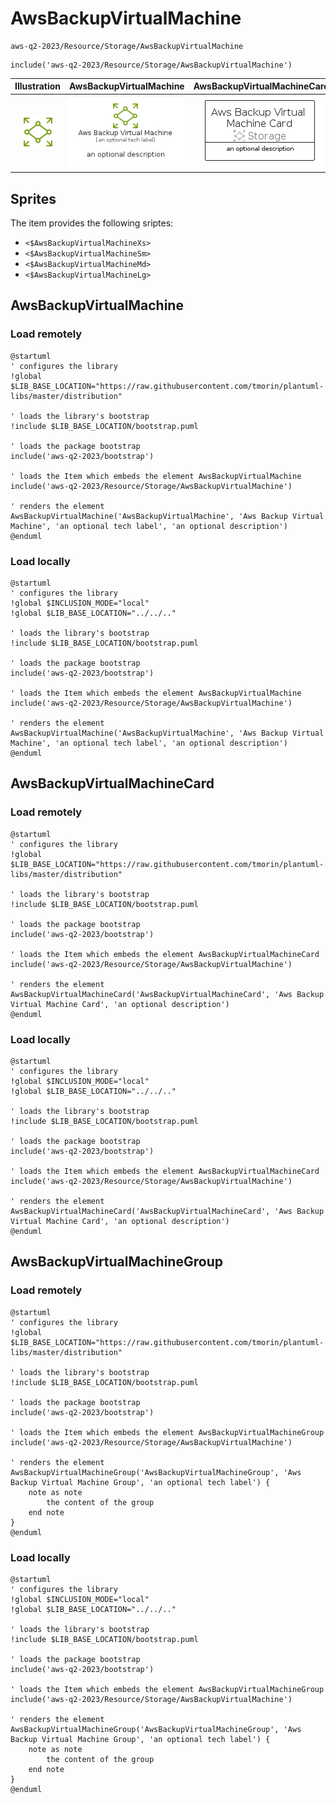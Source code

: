 # AwsBackupVirtualMachine


```text
aws-q2-2023/Resource/Storage/AwsBackupVirtualMachine
```

```text
include('aws-q2-2023/Resource/Storage/AwsBackupVirtualMachine')
```



| Illustration | AwsBackupVirtualMachine | AwsBackupVirtualMachineCard | AwsBackupVirtualMachineGroup |
| :---: | :---: | :---: | :---: |
| ![illustration for Illustration](../../../aws-q2-2023/Resource/Storage/AwsBackupVirtualMachine.png) | ![illustration for AwsBackupVirtualMachine](../../../aws-q2-2023/Resource/Storage/AwsBackupVirtualMachine.Local.png) | ![illustration for AwsBackupVirtualMachineCard](../../../aws-q2-2023/Resource/Storage/AwsBackupVirtualMachineCard.Local.png) | ![illustration for AwsBackupVirtualMachineGroup](../../../aws-q2-2023/Resource/Storage/AwsBackupVirtualMachineGroup.Local.png) |



## Sprites
The item provides the following sriptes:

- `<$AwsBackupVirtualMachineXs>`
- `<$AwsBackupVirtualMachineSm>`
- `<$AwsBackupVirtualMachineMd>`
- `<$AwsBackupVirtualMachineLg>`





## AwsBackupVirtualMachine

### Load remotely
```plantuml
@startuml
' configures the library
!global $LIB_BASE_LOCATION="https://raw.githubusercontent.com/tmorin/plantuml-libs/master/distribution"

' loads the library's bootstrap
!include $LIB_BASE_LOCATION/bootstrap.puml

' loads the package bootstrap
include('aws-q2-2023/bootstrap')

' loads the Item which embeds the element AwsBackupVirtualMachine
include('aws-q2-2023/Resource/Storage/AwsBackupVirtualMachine')

' renders the element
AwsBackupVirtualMachine('AwsBackupVirtualMachine', 'Aws Backup Virtual Machine', 'an optional tech label', 'an optional description')
@enduml
```

### Load locally
```plantuml
@startuml
' configures the library
!global $INCLUSION_MODE="local"
!global $LIB_BASE_LOCATION="../../.."

' loads the library's bootstrap
!include $LIB_BASE_LOCATION/bootstrap.puml

' loads the package bootstrap
include('aws-q2-2023/bootstrap')

' loads the Item which embeds the element AwsBackupVirtualMachine
include('aws-q2-2023/Resource/Storage/AwsBackupVirtualMachine')

' renders the element
AwsBackupVirtualMachine('AwsBackupVirtualMachine', 'Aws Backup Virtual Machine', 'an optional tech label', 'an optional description')
@enduml
```

## AwsBackupVirtualMachineCard

### Load remotely
```plantuml
@startuml
' configures the library
!global $LIB_BASE_LOCATION="https://raw.githubusercontent.com/tmorin/plantuml-libs/master/distribution"

' loads the library's bootstrap
!include $LIB_BASE_LOCATION/bootstrap.puml

' loads the package bootstrap
include('aws-q2-2023/bootstrap')

' loads the Item which embeds the element AwsBackupVirtualMachineCard
include('aws-q2-2023/Resource/Storage/AwsBackupVirtualMachine')

' renders the element
AwsBackupVirtualMachineCard('AwsBackupVirtualMachineCard', 'Aws Backup Virtual Machine Card', 'an optional description')
@enduml
```

### Load locally
```plantuml
@startuml
' configures the library
!global $INCLUSION_MODE="local"
!global $LIB_BASE_LOCATION="../../.."

' loads the library's bootstrap
!include $LIB_BASE_LOCATION/bootstrap.puml

' loads the package bootstrap
include('aws-q2-2023/bootstrap')

' loads the Item which embeds the element AwsBackupVirtualMachineCard
include('aws-q2-2023/Resource/Storage/AwsBackupVirtualMachine')

' renders the element
AwsBackupVirtualMachineCard('AwsBackupVirtualMachineCard', 'Aws Backup Virtual Machine Card', 'an optional description')
@enduml
```

## AwsBackupVirtualMachineGroup

### Load remotely
```plantuml
@startuml
' configures the library
!global $LIB_BASE_LOCATION="https://raw.githubusercontent.com/tmorin/plantuml-libs/master/distribution"

' loads the library's bootstrap
!include $LIB_BASE_LOCATION/bootstrap.puml

' loads the package bootstrap
include('aws-q2-2023/bootstrap')

' loads the Item which embeds the element AwsBackupVirtualMachineGroup
include('aws-q2-2023/Resource/Storage/AwsBackupVirtualMachine')

' renders the element
AwsBackupVirtualMachineGroup('AwsBackupVirtualMachineGroup', 'Aws Backup Virtual Machine Group', 'an optional tech label') {
    note as note
        the content of the group
    end note
}
@enduml
```

### Load locally
```plantuml
@startuml
' configures the library
!global $INCLUSION_MODE="local"
!global $LIB_BASE_LOCATION="../../.."

' loads the library's bootstrap
!include $LIB_BASE_LOCATION/bootstrap.puml

' loads the package bootstrap
include('aws-q2-2023/bootstrap')

' loads the Item which embeds the element AwsBackupVirtualMachineGroup
include('aws-q2-2023/Resource/Storage/AwsBackupVirtualMachine')

' renders the element
AwsBackupVirtualMachineGroup('AwsBackupVirtualMachineGroup', 'Aws Backup Virtual Machine Group', 'an optional tech label') {
    note as note
        the content of the group
    end note
}
@enduml
```

